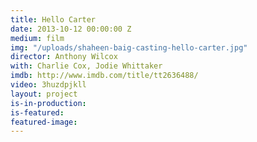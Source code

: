 ```yaml
---
title: Hello Carter
date: 2013-10-12 00:00:00 Z
medium: film
img: "/uploads/shaheen-baig-casting-hello-carter.jpg"
director: Anthony Wilcox
with: Charlie Cox, Jodie Whittaker
imdb: http://www.imdb.com/title/tt2636488/
video: 3huzdpjkll
layout: project
is-in-production:
is-featured:
featured-image: 
---
```


